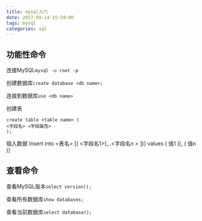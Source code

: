 ```yaml
---
title: mysql入门
date: 2017-09-14 15:59:00
tags: mysql
categories: sql
---
```


## 功能性命令

<!-- more -->

连接MySQL`mysql -u root -p`

创建数据库`create database <db name>;`

连接到数据库`use <db name>`

创建表
```
create table <table name> (
<字段名> <字段属性>
);
```

插入数据`insert into <表名> [( <字段名1>[,..<字段名n > ])] values ( 值1 )[, ( 值n )]

## 查看命令

查看MySQL版本`select version();`

查看所有数据库`show databases;`

查看当前数据库`select database();`